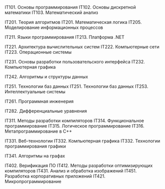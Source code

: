 IT101. Основы программирования
IT102. Основы дискретной математики
IT103. Математический анализ

IT201. Теория алгоритмов
IT201. Математическая логика
IT205. Моделирование информационных процессов

IT211. Языки программирования
IT213. Платформа .NET

IT221. Архитектура вычислительных систем
IT222. Компьютерные сети
IT223. Операционные системы

IT231. Основы разработки пользовательского интерфейса
IT232. Компьютерная графика

IT242. Алгоритмы и структуры данных

IT251. Технологии баз данных
IT251. Технологии баз данных
IT253. Интеллектуальные системы

IT261. Программная инженерия

IT282. Дифференциальные уравнения

IT311. Методы разработки компиляторов
IT314. Функциональное программирование
IT315. Логическое программирование
IT316. Метапрограммирование в C++

IT331. Веб-технологии
IT332. Компьютерная графика
IT332. Технологии программирования графики

IT341. Алгоритмы на графах

IT402. Верификация ПО
IT412. Методы разработки оптимизирующих компиляторов
IT431. Анализ и обработка изображений
IT451. Разработка корпоративных приложений
IT421. Микропрограммирование

